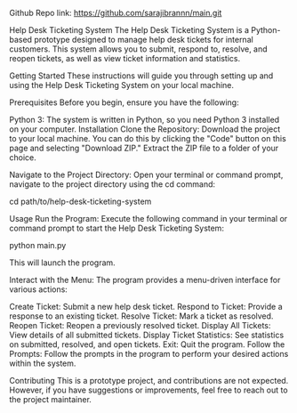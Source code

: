 Github Repo link: https://github.com/sarajibrannn/main.git

Help Desk Ticketing System
The Help Desk Ticketing System is a Python-based prototype designed to manage help desk tickets for internal customers. This system allows you to submit, respond to, resolve, and reopen tickets, as well as view ticket information and statistics.

Getting Started
These instructions will guide you through setting up and using the Help Desk Ticketing System on your local machine.

Prerequisites
Before you begin, ensure you have the following:

Python 3: The system is written in Python, so you need Python 3 installed on your computer.
Installation
Clone the Repository: Download the project to your local machine. You can do this by clicking the "Code" button on this page and selecting "Download ZIP." Extract the ZIP file to a folder of your choice.

Navigate to the Project Directory: Open your terminal or command prompt, navigate to the project directory using the cd command:

cd path/to/help-desk-ticketing-system

Usage
Run the Program: Execute the following command in your terminal or command prompt to start the Help Desk Ticketing System:

python main.py

This will launch the program.

Interact with the Menu: The program provides a menu-driven interface for various actions:

Create Ticket: Submit a new help desk ticket.
Respond to Ticket: Provide a response to an existing ticket.
Resolve Ticket: Mark a ticket as resolved.
Reopen Ticket: Reopen a previously resolved ticket.
Display All Tickets: View details of all submitted tickets.
Display Ticket Statistics: See statistics on submitted, resolved, and open tickets.
Exit: Quit the program.
Follow the Prompts: Follow the prompts in the program to perform your desired actions within the system.

Contributing
This is a prototype project, and contributions are not expected. However, if you have suggestions or improvements, feel free to reach out to the project maintainer.
